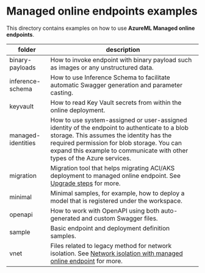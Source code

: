 # Managed online endpoints examples

This directory contains examples on how to use **AzureML Managed online endpoints**.

| folder              | description |
|---------------------| ----------- |
| binary-payloads     | How to invoke endpoint with binary payload such as images or any unstructured data. |
| inference-schema    | How to use Inference Schema to facilitate automatic Swagger generation and parameter casting. |
| keyvault            | How to read Key Vault secrets from within the online deployment. |
| managed-identities  | How to use system-assigned or user-assigned identity of the endpoint to authenticate to a blob storage. This assumes the identity has the required permission for blob storage. You can expand this example to communicate with other types of the Azure services. |
| migration           | Migration tool that helps migrating ACI/AKS deployment to managed online endpoint. See [Upgrade steps](https://learn.microsoft.com/azure/machine-learning/migrate-to-v2-managed-online-endpoints#with-our-upgrade-tool) for more.  |
| minimal             | Minimal samples, for example, how to deploy a model that is registered under the workspace. |
| openapi             | How to work with OpenAPI using both auto-generated and custom Swagger files. |
| sample              | Basic endpoint and deployment definition samples.  |
| vnet                | Files related to legacy method for network isolation. See [Network isolation with managed online endpoint](https://learn.microsoft.com/azure/machine-learning/concept-secure-online-endpoint) for more. |
